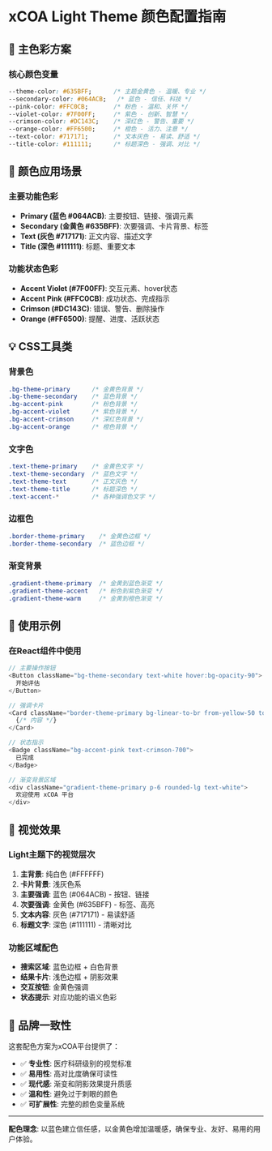 # xCOA Light Theme 颜色配置指南

## 🎨 主色彩方案

### 核心颜色变量
```css
--theme-color: #635BFF;      /* 主题金黄色 - 温暖、专业 */
--secondary-color: #064ACB;   /* 蓝色 - 信任、科技 */
--pink-color: #FFC0CB;       /* 粉色 - 温和、关怀 */
--violet-color: #7F00FF;     /* 紫色 - 创新、智慧 */
--crimson-color: #DC143C;    /* 深红色 - 警告、重要 */
--orange-color: #FF6500;     /* 橙色 - 活力、注意 */
--text-color: #717171;       /* 文本灰色 - 易读、舒适 */
--title-color: #111111;      /* 标题深色 - 强调、对比 */
```

## 🎯 颜色应用场景

### 主要功能色彩
- **Primary (蓝色 #064ACB)**: 主要按钮、链接、强调元素
- **Secondary (金黄色 #635BFF)**: 次要强调、卡片背景、标签
- **Text (灰色 #717171)**: 正文内容、描述文字
- **Title (深色 #111111)**: 标题、重要文本

### 功能状态色彩
- **Accent Violet (#7F00FF)**: 交互元素、hover状态
- **Accent Pink (#FFC0CB)**: 成功状态、完成指示
- **Crimson (#DC143C)**: 错误、警告、删除操作
- **Orange (#FF6500)**: 提醒、进度、活跃状态

## 💡 CSS工具类

### 背景色
```css
.bg-theme-primary      /* 金黄色背景 */
.bg-theme-secondary    /* 蓝色背景 */
.bg-accent-pink        /* 粉色背景 */
.bg-accent-violet      /* 紫色背景 */
.bg-accent-crimson     /* 深红色背景 */
.bg-accent-orange      /* 橙色背景 */
```

### 文字色
```css
.text-theme-primary    /* 金黄色文字 */
.text-theme-secondary  /* 蓝色文字 */
.text-theme-text       /* 正文灰色 */
.text-theme-title      /* 标题深色 */
.text-accent-*         /* 各种强调色文字 */
```

### 边框色
```css
.border-theme-primary    /* 金黄色边框 */
.border-theme-secondary  /* 蓝色边框 */
```

### 渐变背景
```css
.gradient-theme-primary  /* 金黄到蓝色渐变 */
.gradient-theme-accent   /* 粉色到紫色渐变 */
.gradient-theme-warm     /* 金黄到橙色渐变 */
```

## 🎨 使用示例

### 在React组件中使用
```typescript
// 主要操作按钮
<Button className="bg-theme-secondary text-white hover:bg-opacity-90">
  开始评估
</Button>

// 强调卡片
<Card className="border-theme-primary bg-linear-to-br from-yellow-50 to-white">
  {/* 内容 */}
</Card>

// 状态指示
<Badge className="bg-accent-pink text-crimson-700">
  已完成
</Badge>

// 渐变背景区域
<div className="gradient-theme-primary p-6 rounded-lg text-white">
  欢迎使用 xCOA 平台
</div>
```

## 🌟 视觉效果

### Light主题下的视觉层次
1. **主背景**: 纯白色 (#FFFFFF)
2. **卡片背景**: 浅灰色系
3. **主要强调**: 蓝色 (#064ACB) - 按钮、链接
4. **次要强调**: 金黄色 (#635BFF) - 标签、高亮
5. **文本内容**: 灰色 (#717171) - 易读舒适
6. **标题文字**: 深色 (#111111) - 清晰对比

### 功能区域配色
- **搜索区域**: 蓝色边框 + 白色背景
- **结果卡片**: 浅色边框 + 阴影效果
- **交互按钮**: 金黄色强调
- **状态提示**: 对应功能的语义色彩

## 🚀 品牌一致性

这套配色方案为xCOA平台提供了：
- ✅ **专业性**: 医疗科研级别的视觉标准
- ✅ **易用性**: 高对比度确保可读性
- ✅ **现代感**: 渐变和阴影效果提升质感
- ✅ **温和性**: 避免过于刺眼的颜色
- ✅ **可扩展性**: 完整的颜色变量系统

---

**配色理念**: 以蓝色建立信任感，以金黄色增加温暖感，确保专业、友好、易用的用户体验。